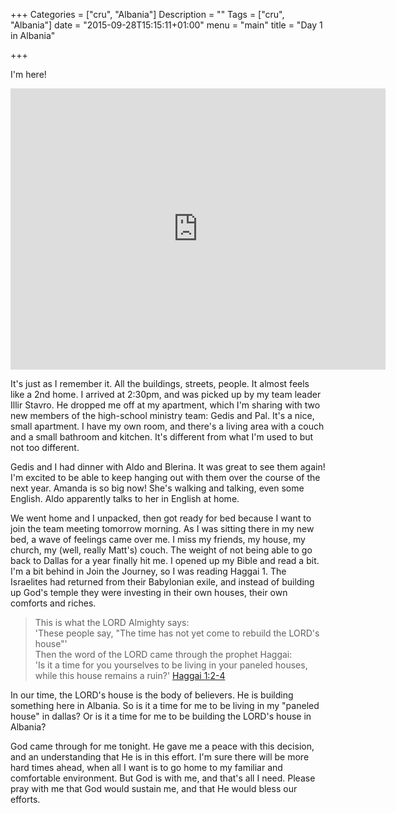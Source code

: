 +++
Categories = ["cru", "Albania"]
Description = ""
Tags = ["cru", "Albania"]
date = "2015-09-28T15:15:11+01:00"
menu = "main"
title = "Day 1 in Albania"

+++

I'm here!

<iframe src="https://www.google.com/maps/embed?pb=!1m18!1m12!1m3!1d2996.4535466042985!2d19.824206000000004!3d41.32075000000002!2m3!1f0!2f0!3f0!3m2!1i1024!2i768!4f13.1!3m3!1m2!1s0x1350311c1967ddd5%3A0x9e7b34200fa98786!2sInstituti+Jeta+e+Re!5e0!3m2!1sen!2s!4v1443700342010" width="600" height="450" frameborder="0" style="border:0" allowfullscreen></iframe>

It's just as I remember it.  All the buildings, streets, people.  It almost feels like a 2nd home.  I arrived at 2:30pm, and was picked up by my team leader Illir Stavro.  He dropped me off at my apartment, which I'm sharing with two new members of the high-school ministry team: Gedis and Pal.  It's a nice, small apartment.  I have my own room, and there's a living area with a couch and a small bathroom and kitchen.  It's different from what I'm used to but not too different.

Gedis and I had dinner with Aldo and Blerina.  It was great to see them again!  I'm excited to be able to keep hanging out with them over the course of the next year.  Amanda is so big now!  She's walking and talking, even some English.  Aldo apparently talks to her in English at home.

We went home and I unpacked, then got ready for bed because I want to join the team meeting tomorrow morning.  As I was sitting there in my new bed, a wave of feelings came over me.  I miss my friends, my house, my church, my (well, really Matt's) couch.  The weight of not being able to go back to Dallas for a year finally hit me.  I opened up my Bible and read a bit.  I'm a bit behind in Join the Journey, so I was reading Haggai 1.  The Israelites had returned from their Babylonian exile, and instead of building up God's temple they were investing in their own houses, their own comforts and riches.

> This is what the LORD Almighty says:  
> 'These people say, "The time has not yet come 
> to rebuild the LORD's house"'  
> Then the word of the LORD came through the prophet Haggai:  
> 'Is it a time for you yourselves to be living
> in your paneled houses, while this house remains a ruin?'
<span class="source"><a href="http://biblehub.com/niv/haggai/1.htm">Haggai 1:2-4</a></span>

In our time, the LORD's house is the body of believers.  He is building something here in Albania.  So is it a time for me to be living in my "paneled house" in dallas?  Or is it a time for me to be building the LORD's house in Albania?

God came through for me tonight.  He gave me a peace with this decision, and an understanding that He is in this effort.  I'm sure there will be more hard times ahead, when all I want is to go home to my familiar and comfortable environment.  But God is with me, and that's all I need.  Please pray with me that God would sustain me, and that He would bless our efforts.